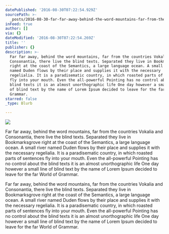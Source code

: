 ```yaml
---
datePublished: '2016-08-30T07:22:54.929Z'
sourcePath: >-
  _posts/2016-08-30-far-far-away-behind-the-word-mountains-far-from-the-countr.md
inFeed: true
author: []
via: {}
dateModified: '2016-08-30T07:22:54.269Z'
title: ''
publisher: {}
description: >-
  Far far away, behind the word mountains, far from the countries Vokalia and
  Consonantia, there live the blind texts. Separated they live in Bookmarksgrove
  right at the coast of the Semantics, a large language ocean. A small river
  named Duden flows by their place and supplies it with the necessary
  regelialia. It is a paradisematic country, in which roasted parts of sentences
  fly into your mouth. Even the all-powerful Pointing has no control about the
  blind texts it is an almost unorthographic life One day however a small line
  of blind text by the name of Lorem Ipsum decided to leave for the far World of
  Grammar.
starred: false
_type: Blurb

---
```

![](https://the-grid-user-content.s3-us-west-2.amazonaws.com/65278961-d3e2-4f90-b04f-4c2063472195.jpg)

Far far away, behind the word mountains, far from the countries Vokalia and Consonantia, there live the blind texts. Separated they live in Bookmarksgrove right at the coast of the Semantics, a large language ocean. A small river named Duden flows by their place and supplies it with the necessary regelialia. It is a paradisematic country, in which roasted parts of sentences fly into your mouth. Even the all-powerful Pointing has no control about the blind texts it is an almost unorthographic life One day however a small line of blind text by the name of Lorem Ipsum decided to leave for the far World of Grammar.

Far far away, behind the word mountains, far from the countries Vokalia and Consonantia, there live the blind texts. Separated they live in Bookmarksgrove right at the coast of the Semantics, a large language ocean. A small river named Duden flows by their place and supplies it with the necessary regelialia. It is a paradisematic country, in which roasted parts of sentences fly into your mouth. Even the all-powerful Pointing has no control about the blind texts it is an almost unorthographic life One day however a small line of blind text by the name of Lorem Ipsum decided to leave for the far World of Grammar.